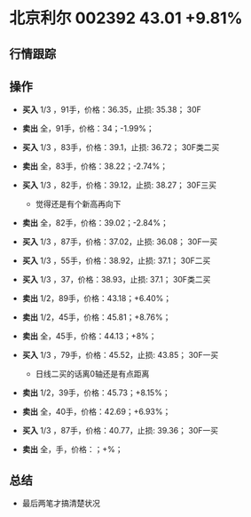 # 北京利尔 002392 43.01 +9.81%

## 行情跟踪
  
## 操作
  - **买入** 1/3 ，91手，价格：36.35，止损: 35.38； 30F
  - **卖出** 全，91手，价格：34；-1.99%；

  - **买入** 1/3 ，83手，价格：39.1，止损: 36.72； 30F类二买
  - **卖出** 全，83手，价格：38.22；-2.74%；

  - **买入** 1/3 ，82手，价格：39.12，止损: 38.27； 30F三买
    - 觉得还是有个新高再向下
  - **卖出** 全，82手，价格：39.02；-2.84%；

  - **买入** 1/3 ，87手，价格：37.02，止损: 36.08； 30F一买
  - **买入** 1/3 ，55手，价格：38.92，止损: 37.1； 30F二买
  - **买入** 1/3 ，37，价格：38.93，止损: 37.1； 30F类二买
  - **卖出** 1/2，89手，价格：43.18；+6.40%；
  - **卖出** 1/2，45手，价格：45.81；+8.76%；
  - **卖出** 全，45手，价格：44.13；+8%；

  - **买入** 1/3 ，79手，价格：45.52，止损: 43.85； 30F一买
    - 日线二买的话离0轴还是有点距离
  - **卖出** 1/2，39手，价格：45.73；+8.15%；
  - **卖出** 全，40手，价格：42.69；+6.93%；

  - **买入** 1/3 ，87手，价格：40.77，止损: 39.36； 30F一买
  - **卖出** 全，手，价格：；+%；


## 总结
  - 最后两笔才搞清楚状况